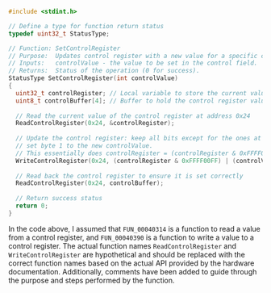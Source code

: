 ```c
#include <stdint.h>

// Define a type for function return status
typedef uint32_t StatusType;

// Function: SetControlRegister
// Purpose:  Updates control register with a new value for a specific control field.
// Inputs:   controlValue - the value to be set in the control field.
// Returns:  Status of the operation (0 for success).
StatusType SetControlRegister(int controlValue)
{
  uint32_t controlRegister; // Local variable to store the current value of the control register
  uint8_t controlBuffer[4]; // Buffer to hold the control register value for reading
  
  // Read the current value of the control register at address 0x24
  ReadControlRegister(0x24, &controlRegister);
  
  // Update the control register: keep all bits except for the ones at byte 1,
  // set byte 1 to the new controlValue.
  // This essentially does controlRegister = (controlRegister & 0xFFFF00FF) | (controlValue << 8)
  WriteControlRegister(0x24, (controlRegister & 0xFFFF00FF) | (controlValue << 8));
  
  // Read back the control register to ensure it is set correctly
  ReadControlRegister(0x24, controlBuffer);
  
  // Return success status
  return 0;
}
```

In the code above, I assumed that `FUN_00040314` is a function to read a value from a control register, and `FUN_00040390` is a function to write a value to a control register. The actual function names `ReadControlRegister` and `WriteControlRegister` are hypothetical and should be replaced with the correct function names based on the actual API provided by the hardware documentation. Additionally, comments have been added to guide through the purpose and steps performed by the function.